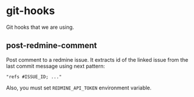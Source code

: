 # git-hooks

Git hooks that we are using.

## post-redmine-comment

Post comment to a redmine issue. It extracts id of the linked issue from the last commit message using next pattern:

```
"refs #ISSUE_ID; ..."
```

Also, you must set `REDMINE_API_TOKEN` environment variable.
